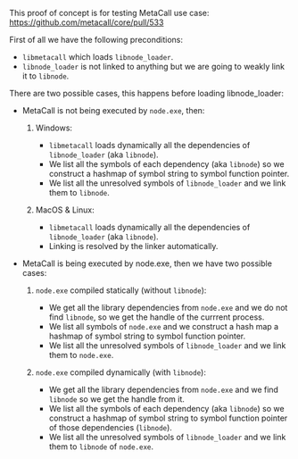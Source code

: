 This proof of concept is for testing MetaCall use case: https://github.com/metacall/core/pull/533

First of all we have the following preconditions:
 - `libmetacall` which loads `libnode_loader`.
 - `libnode_loader` is not linked to anything but we are going to weakly link it to `libnode`.

There are two possible cases, this happens before loading libnode_loader:
  - MetaCall is not being executed by `node.exe`, then:
    1) Windows:
        - `libmetacall` loads dynamically all the dependencies of `libnode_loader` (aka `libnode`).
        - We list all the symbols of each dependency (aka `libnode`) so we construct a hashmap of symbol string to symbol function pointer.
        - We list all the unresolved symbols of `libnode_loader` and we link them to `libnode`.
        
    2) MacOS & Linux:
        - `libmetacall` loads dynamically all the dependencies of `libnode_loader` (aka `libnode`).
        - Linking is resolved by the linker automatically.

  - MetaCall is being executed by node.exe, then we have two possible cases:
    1) `node.exe` compiled statically (without `libnode`):
        - We get all the library dependencies from `node.exe` and we do not find `libnode`, so we get the handle of the currrent process.
        - We list all symbols of `node.exe` and we construct a hash map a hashmap of symbol string to symbol function pointer.
        - We list all the unresolved symbols of `libnode_loader` and we link them to `node.exe`.

    2) `node.exe` compiled dynamically (with `libnode`):
        - We get all the library dependencies from `node.exe` and we find `libnode` so we get the handle from it.
        - We list all the symbols of each dependency (aka `libnode`) so we construct a hashmap of symbol string to symbol function pointer of those dependencies (`libnode`).
        - We list all the unresolved symbols of `libnode_loader` and we link them to `libnode` of `node.exe`.
